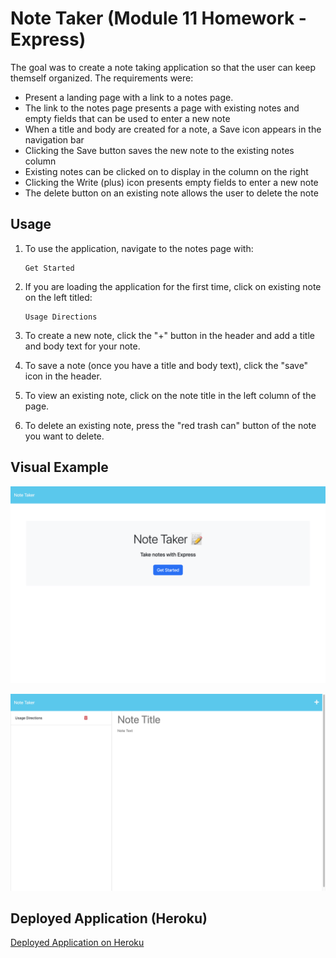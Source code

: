 # Note Taker (Module 11 Homework - Express)

The goal was to create a note taking application so that the user can keep themself organized. The requirements were:
  - Present a landing page with a link to a notes page.
  - The link to the notes page presents a page with existing notes and empty fields that can be used to enter a new note
  - When a title and body are created for a note, a Save icon appears in the navigation bar
  - Clicking the Save button saves the new note to the existing notes column
  - Existing notes can be clicked on to display in the column on the right
  - Clicking the Write (plus) icon presents empty fields to enter a new note
  - The delete button on an existing note allows the user to delete the note

## Usage

1. To use the application, navigate to the notes page with:
    ```
    Get Started
    ``` 
2. If you are loading the application for the first time, click on existing note on the left titled:
    ```
    Usage Directions
    ```
3. To create a new note, click the "+" button in the header and add a title and body text for your note.

4. To save a note (once you have a title and body text), click the "save" icon in the header.

5. To view an existing note, click on the note title in the left column of the page.

6. To delete an existing note, press the "red trash can" button of the note you want to delete.


## Visual Example

![Landing Page Visual Example](./util/images/visual-1.png)

![Notes Page Visual Example](./util/images/visual-2.png)


## Deployed Application (Heroku)

[Deployed Application on Heroku](https://a-down-note-taker-a4f5d9c37c25.herokuapp.com/)